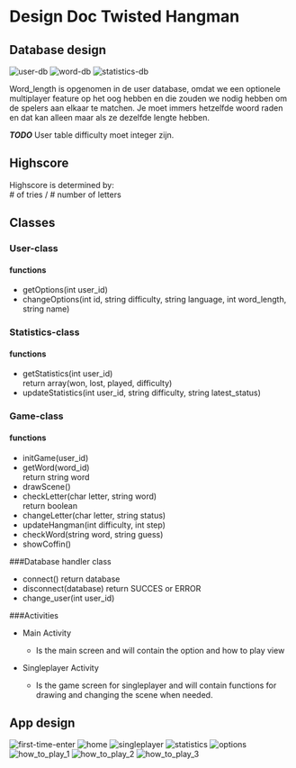 # Design Doc Twisted Hangman #

## Database design ##

![user-db](/doc/user-table.png)
![word-db](/doc/words-table.png)
![statistics-db](/doc/Statistics-table.png)

Word\_length is opgenomen in de user database, omdat we een optionele multiplayer feature op het oog hebben en die zouden we nodig hebben om de spelers aan elkaar te matchen. Je moet immers hetzelfde woord raden en dat kan alleen maar als ze dezelfde lengte hebben.

***TODO***
User table difficulty moet integer zijn.


## Highscore
Highscore is determined by: <br> # of tries / # number of letters


## Classes ##

### User-class ###

#### functions ####

- getOptions(int user\_id)
- changeOptions(int id, string difficulty, string language, int word\_length, string name)

### Statistics-class ###

#### functions ####

- getStatistics(int user\_id)<br>
  return array(won, lost, played, difficulty)
- updateStatistics(int user\_id, string difficulty, string latest\_status)

### Game-class ###

#### functions ####

- initGame(user\_id)
- getWord(word\_id)<br>
  return string word
- drawScene()
- checkLetter(char letter, string word)<br>
  return boolean
- changeLetter(char letter, string status)
- updateHangman(int difficulty, int step)
- checkWord(string word, string guess)
- showCoffin()

###Database handler class

- connect()
  return database
- disconnect(database)
  return SUCCES or ERROR
- change\_user(int user\_id)

###Activities

- Main Activity
  * Is the main screen and will contain the option and how to play view

- Singleplayer Activity
  * Is the game screen for singleplayer and will contain functions for drawing and changing the scene when needed.

## App design ##

![first-time-enter](/doc/image_design_doc/first_time_enter.png)
![home](/doc/image_design_doc/home.png)
![singleplayer](/doc/image_design_doc/singleplayer.png)
![statistics](/doc/image_design_doc/statistics.png)
![options](/doc/image_design_doc/options.png)
![how_to_play_1](/doc/image_design_doc/how_to_play_1.png)
![how_to_play_2](/doc/image_design_doc/how_to_play_2.png)
![how_to_play_3](/doc/image_design_doc/how_to_play_3.png)
